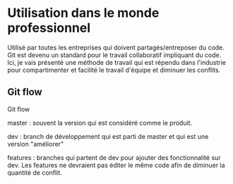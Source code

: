 # Utilisation dans le monde professionnel
Utilisé par toutes les entreprises qui doivent partagés/entreposer du code. Git est devenu un standard pour le travail collaboratif impliquant du code. Ici, je vais présenté une méthode de travail qui est répendu dans l'industrie pour compartimenter et facilité le travail d'équipe et diminuer les conflits.

## Git flow


Git flow

master : souvent la version qui est considéré comme le produit.

dev : branch de développement qui est parti de master et qui est une version "améliorer" 

features : branches qui partent de dev pour ajouter des fonctionnalité sur dev. Les features ne devraient pas éditer le même code afin de diminuer la quantité de conflit.